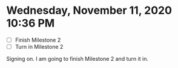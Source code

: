 # Wednesday, November 11, 2020 10:36 PM
- [ ] Finish Milestone 2
- [ ] Turn in Milestone 2

Signing on. I am going to finish Milestone 2 and turn it in.


